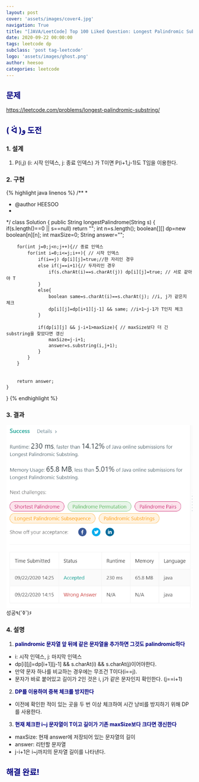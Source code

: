 ```yaml
---
layout: post
cover: 'assets/images/cover4.jpg'
navigation: True
title: "[JAVA/LeetCode] Top 100 Liked Question: Longest Palindromic Substring"
date: 2020-09-22 00:00:00
tags: leetcode dp
subclass: 'post tag-leetcode'
logo: 'assets/images/ghost.png'
author: heesoo
categories: leetcode
---
```

## <span style="color:navy">문제</span>
<https://leetcode.com/problems/longest-palindromic-substring/>

## <span style="color:navy">( ᐛ )و 도전</span>

### 1. 설계
1. P(i,j) (i: 시작 인덱스, j: 종료 인덱스) 가 T이면 P(i+1,j-1)도 T임을 이용한다.

### 2. 구현 
{% highlight java linenos %}
/**
 *
 * @author HEESOO
 *
 */
class Solution {
    public String longestPalindrome(String s) {
        if(s.length()==0 || s==null) return "";
        int n=s.length();
        boolean[][] dp=new boolean[n][n];
        int maxSize=0;
        String answer="";
        
        for(int j=0;j<n;j++){// 종료 인덱스
            for(int i=0;i<=j;i++){ // 시작 인덱스
                if(i==j) dp[i][j]=true;//한 자리인 경우
                else if(j==i+1){// 두자리인 경우
                    if(s.charAt(i)==s.charAt(j)) dp[i][j]=true; // 서로 같아야 T
                }
                else{
                    boolean same=s.charAt(i)==s.charAt(j); //i, j가 같은지 체크
                    dp[i][j]=dp[i+1][j-1] && same; //i+1~j-1가 T인지 체크
                }
                
                if(dp[i][j] && j-i+1>maxSize){ // maxSize보다 더 긴 substring을 찾았다면 갱신
                    maxSize=j-i+1;
                    answer=s.substring(i,j+1);
                }
            }
        }
        
        
        return answer;
    }
    
    
}
{% endhighlight %}

### 3. 결과
![실행결과](./assets/images/200922_1.PNG)
성공٩(˘◊˘)۶  


### 4. 설명
1. **<span style="color:navy">palindromic 문자열 앞 뒤에 같은 문자열을 추가하면 그것도 palindromic하다</span>**
- i: 시작 인덱스, j: 마지막 인덱스
- dp[i][j]=dp[i+1][j-1] && s.charAt(i) && s.charAt(j)이어야한다.
- 만약 문자 하나를 비교하는 경우에는 무조건 T이다(i==j).
- 문자가 바로 붙어있고 길이가 2인 것은 i, j가 같은 문자인지 확인한다. (j==i+1)
  
2. **<span style="color:navy">DP를 이용하여 중복 체크를 방지한다</span>**
- 이전에 확인한 적이 있는 곳을 두 번 이상 체크하여 시간 낭비를 방지하기 위해 DP를 사용한다. 
  
3. **<span style="color:navy">현재 체크한 i~j 문자열이 T이고 길이가 기존 maxSize보다 크다면 갱신한다</span>**
- maxSize: 현재 answer에 저장되어 있는 문자열의 길이
- answer: 리턴할 문자열
- j-i+1은 i~j까지의 문자열 길이를 나타낸다.
  
## <span style="color:navy">해결 완료!</span>
